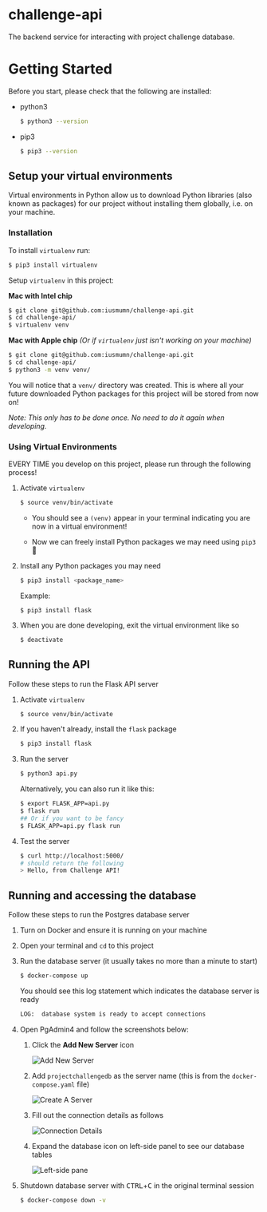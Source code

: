# challenge-api

The backend service for interacting with project challenge database.

# Getting Started

Before you start, please check that the following are installed:

- python3
    ```bash
    $ python3 --version
    ```

- pip3
    ```bash
    $ pip3 --version
    ```

## Setup your virtual environments

Virtual environments in Python allow us to download Python libraries (also known as packages) for our project without installing them globally, i.e. on your machine.

### Installation

To install `virtualenv` run:

```bash
$ pip3 install virtualenv
```

Setup `virtualenv` in this project:

**Mac with Intel chip**

```bash
$ git clone git@github.com:iusmumn/challenge-api.git
$ cd challenge-api/
$ virtualenv venv
```

**Mac with Apple chip** _(Or if `virtualenv` just isn't working on your machine)_

```bash
$ git clone git@github.com:iusmumn/challenge-api.git
$ cd challenge-api/
$ python3 -m venv venv/
```

You will notice that a `venv/` directory was created. This is where all your future downloaded Python packages for this project will be stored from now on!

_Note: This only has to be done once. No need to do it again when developing._

### Using Virtual Environments

EVERY TIME you develop on this project, please run through the following process!

1. Activate `virtualenv`

    ```bash
    $ source venv/bin/activate
    ```

    - You should see a `(venv)` appear in your terminal indicating you are now in a virtual environment!
    
    - Now we can freely install Python packages we may need using `pip3` 🚀

1. Install any Python packages you may need

    ```bash
    $ pip3 install <package_name>
    ```
    Example:
    ```
    $ pip3 install flask
    ```

1. When you are done developing, exit the virtual environment like so

    ```bash
    $ deactivate
    ```

## Running the API

Follow these steps to run the Flask API server

1. Activate `virtualenv`

    ```bash
    $ source venv/bin/activate
    ```

1. If you haven't already, install the `flask` package

    ```bash
    $ pip3 install flask
    ```

1. Run the server

    ```bash
    $ python3 api.py
    ```
    
    Alternatively, you can also run it like this:

    ```bash
    $ export FLASK_APP=api.py
    $ flask run
    ## Or if you want to be fancy
    $ FLASK_APP=api.py flask run
    ```

1. Test the server

    ```bash
    $ curl http://localhost:5000/
    # should return the following
    > Hello, from Challenge API!
    ```

## Running and accessing the database

Follow these steps to run the Postgres database server

1. Turn on Docker and ensure it is running on your machine

1. Open your terminal and `cd` to this project

1. Run the database server (it usually takes no more than a minute to start)

    ```bash
    $ docker-compose up
    ```

    You should see this log statement which indicates the database server is ready

    ```bash
    LOG:  database system is ready to accept connections
    ```

1. Open PgAdmin4 and follow the screenshots below:

    1. Click the **Add New Server** icon

        ![Add New Server](assets/images/1_1.png?raw=true "Add New Server")

    1. Add `projectchallengedb` as the server name (this is from the `docker-compose.yaml` file)

        ![Create A Server](assets/images/1_2a.png?raw=true "Create A Server")

    1. Fill out the connection details as follows

        ![Connection Details](assets/images/1_2b.png?raw=true "Connection Details")

    1. Expand the database icon on left-side panel to see our database tables

        ![Left-side pane](assets/images/1_3.png?raw=true "Left-side panel")

1. Shutdown database server with <kbd>CTRL</kbd>+<kbd>C</kbd> in the original terminal session

    ```bash
    $ docker-compose down -v
    ```